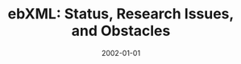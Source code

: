 ---
abstract: ''
authors:
- Birgit Hofreiter
- Christian Huemer
date: '2002-01-01'
featured: false
links:
- name: Publik
  url: https://publik.tuwien.ac.at/showentry.php?ID=203830&lang=2
publication: 'Vortrag: 12th International Workshop on Research Issues on Data Engineering:
  Engineering E-Commerce/E-Business Systems (RIDE-2EC''2002), San Jose, California,
  USA; 01.01.2002; in: "12th International Workshop on Research Issues on Data Engineering:
  Engineering E-Commerce/E-Business Systems (RIDE-2EC''2002)", (2002)'
publication_types:
- '1'
publishDate: '2002-01-01'
title: 'ebXML: Status, Research Issues, and Obstacles'
url_pdf: ''
---